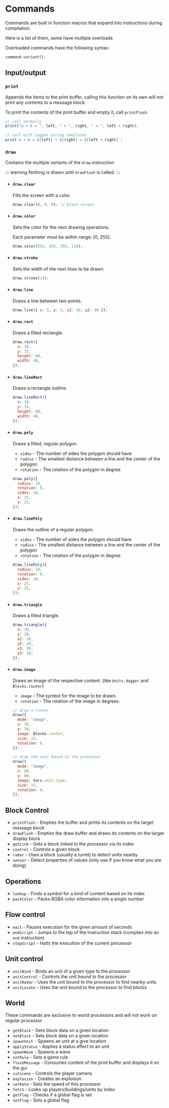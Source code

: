 # Commands

Commands are built in function macros that expand into instructions during compilation.

Here is a list of them, some have multiple overloads

Overloaded commands have the following syntax:

```js
command.variant();
```

## Input/output

### `print`

Appends the items to the print buffer, calling this function
on its own will not print any contents to a message block.

To print the contents of the print buffer and empty it, call `printFlush`.

```js
// call normally
print("a + b = ", left, " + ", right, " = ", left + right);

// call with tagged string templates
print`a + b = ${left} + ${right} = ${left + right}`;
```

### `draw`

Contains the multiple variants of the `draw` instruction

::: warning
Nothing is drawn until `drawFlush` is called.
:::

- #### `draw.clear`

  Fills the screen with a color.

  ```js
  draw.clear(0, 0, 0); // black screen
  ```

- #### `draw.color`

  Sets the color for the next drawing operations.

  Each parameter must be within range: [0, 255].

  ```js
  draw.color(255, 255, 255, 128);
  ```

- #### `draw.stroke`

  Sets the width of the next lines to be drawn.

  ```js
  draw.stroke(15);
  ```

- #### `draw.line`

  Draws a line between two points.

  ```js
  draw.line({ x: 5, y: 5, x2: 50, y2: 50 });
  ```

- #### `draw.rect`

  Draws a filled rectangle.

  ```js
  draw.rect({
    x: 10,
    y: 15,
    height: 60,
    width: 40,
  });
  ```

- #### `draw.lineRect`

  Draws a rectangle outline.

  ```js
  draw.lineRect({
    x: 10,
    y: 15,
    height: 60,
    width: 40,
  });
  ```

- #### `draw.poly`

  Draws a filled, regular polygon.

  - `sides` - The number of sides the polygon should have
  - `radius` - The smallest distance between a line and the center of the polygon
  - `rotation` - The rotation of the polygon in degree

  ```js
  draw.poly({
    radius: 10,
    rotation: 0,
    sides: 10,
    x: 25,
    y: 25,
  });
  ```

- #### `draw.linePoly`

  Draws the outline of a regular polygon.

  - `sides` - The number of sides the polygon should have
  - `radius` - The smallest distance between a line and the center of the polygon
  - `rotation` - The rotation of the polygon in degree

  ```js
  draw.linePoly({
    radius: 10,
    rotation: 0,
    sides: 10,
    x: 25,
    y: 25,
  });
  ```

- #### `draw.triangle`

  Draws a filled triangle.

  ```js
  draw.triangle({
    x: 10,
    y: 10,
    x2: 20,
    y2: 20,
    x3: 30,
    y3: 10,
  });
  ```

- #### `draw.image`

  Draws an image of the respective content. (like `Units.dagger` and `Blocks.router`)

  - `image` - The symbol for the image to be drawn.
  - `rotation` - The rotation of the image in degrees.

  ```js
  // draw a router
  draw({
    mode: "image",
    x: 30,
    y: 30,
    image: Blocks.router,
    size: 15,
    rotation: 0,
  });

  // draw the unit bound to the processor
  draw({
    mode: "image",
    x: 60,
    y: 60,
    image: Vars.unit.type,
    size: 15,
    rotation: 0,
  });
  ```

## Block Control

- `printFlush` - Empties the buffer and prints its contents on the target message block
- `drawFlush` - Empties the draw buffer and draws its contents on the target display block
- `getLink` - Gets a block linked to the processor via its index
- `control` - Controls a given block
- `radar` - Uses a block (usually a turret) to detect units nearby
- `sensor` - Detect properties of values (only use if you know what you are doing)

## Operations

- `lookup` - Finds a symbol for a kind of content based on its index
- `packColor` - Packs RGBA color information into a single number

## Flow control

- `wait` - Pauses execution for the given amount of seconds
- `endScript` - Jumps to the top of the instruction stack (compiles into an `end` instruction)
- `stopScript` - Halts the execution of the current processor

## Unit control

- `unitBind` - Binds an unit of a given type to the processor
- `unitControl` - Controls the unit bound to the processor
- `unitRadar` - Uses the unit bound to the processor to find nearby units
- `unitLocate` - Uses the unit bound to the processor to find blocks

## World

These commands are exclusive to world processors and will not work
on regular processor

- `getBlock` - Gets block data on a given location
- `setBlock` - Sets block data on a given location
- `spawnUnit` - Spawns an unit at a give location
- `applyStatus` - Applies a status effect to an unit
- `spawnWave` - Spawns a wave
- `setRule` - Sets a game rule
- `flushMessage` - Consumes content of the print buffer and displays it on the gui
- `cutscene` - Controls the player camera
- `explosion` - Creates an explosion
- `setRate` - Sets the speed of this processor
- `fetch` - Looks up players/buildings/units by index
- `getFlag` - Checks if a global flag is set
- `setFlag` - Sets a global flag
